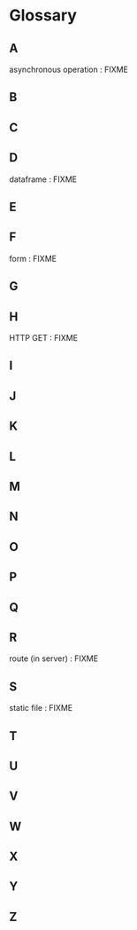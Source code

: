 # Glossary

## A

<span id="async-operation">asynchronous operation</span>
:   FIXME

## B

## C

## D

<span id="dataframe">dataframe</span>
:   FIXME

## E

## F

<span id="form">form</span>
:   FIXME

## G

## H

<span id="http-get">HTTP GET</span>
:   FIXME

## I

## J

## K

## L

## M

## N

## O

## P

## Q

## R

<span id="route">route (in server)</span>
:   FIXME

## S

<span id="static-file">static file</span>
:   FIXME

## T

## U

## V

## W

## X

## Y

## Z
